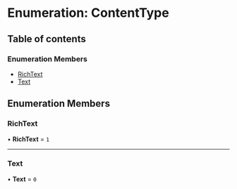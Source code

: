 # Enumeration: ContentType

## Table of contents

### Enumeration Members

-   [RichText](ContentType.md#richtext)
-   [Text](ContentType.md#text)

## Enumeration Members

### RichText

• **RichText** = `1`



---

### Text

• **Text** = `0`


